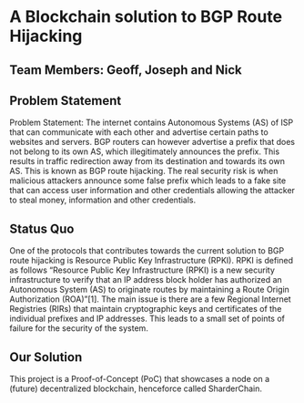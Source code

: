 # A Blockchain solution to BGP Route Hijacking

## Team Members: Geoff, Joseph and Nick

## Problem Statement
Problem Statement: The internet contains Autonomous Systems (AS) of ISP that can communicate with each other and advertise certain paths to websites and servers. BGP routers can however advertise a prefix that does not belong to its own AS, which illegitimately announces the prefix. This results in traffic redirection away from its destination and towards its own AS. This is known as BGP route hijacking. The real security risk is when malicious attackers announce some false prefix which leads to a fake site that can access user information and other credentials allowing the attacker to steal money, information and other credentials.

## Status Quo
One of the protocols that contributes towards the current solution to BGP route hijacking is Resource Public Key Infrastructure (RPKI). RPKI is defined as follows “Resource Public Key Infrastructure (RPKI) is a new security infrastructure to verify that an IP address block holder has authorized an Autonomous System (AS) to originate routes by maintaining a Route Origin Authorization (ROA)”[1]. The main issue is there are a few Regional Internet Registries (RIRs) that maintain cryptographic keys and certificates of the individual prefixes and IP addresses. This leads to a small set of points of failure for the security of the system. 

## Our Solution
This project is a Proof-of-Concept (PoC) that showcases a node on a (future) decentralized blockchain, henceforce called SharderChain.
